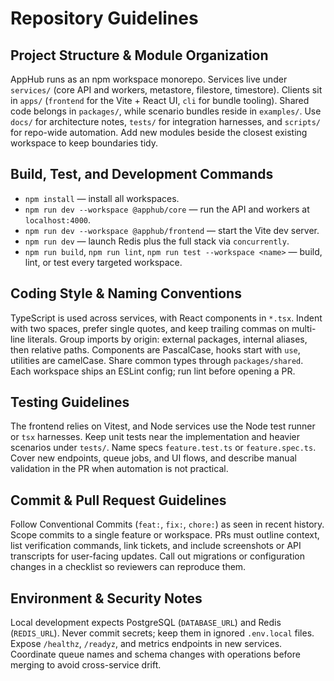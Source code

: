 # Repository Guidelines

## Project Structure & Module Organization
AppHub runs as an npm workspace monorepo. Services live under `services/` (core API and workers, metastore, filestore, timestore). Clients sit in `apps/` (`frontend` for the Vite + React UI, `cli` for bundle tooling). Shared code belongs in `packages/`, while scenario bundles reside in `examples/`. Use `docs/` for architecture notes, `tests/` for integration harnesses, and `scripts/` for repo-wide automation. Add new modules beside the closest existing workspace to keep boundaries tidy.

## Build, Test, and Development Commands
- `npm install` — install all workspaces.
- `npm run dev --workspace @apphub/core` — run the API and workers at `localhost:4000`.
- `npm run dev --workspace @apphub/frontend` — start the Vite dev server.
- `npm run dev` — launch Redis plus the full stack via `concurrently`.
- `npm run build`, `npm run lint`, `npm run test --workspace <name>` — build, lint, or test every targeted workspace.

## Coding Style & Naming Conventions
TypeScript is used across services, with React components in `*.tsx`. Indent with two spaces, prefer single quotes, and keep trailing commas on multi-line literals. Group imports by origin: external packages, internal aliases, then relative paths. Components are PascalCase, hooks start with `use`, utilities are camelCase. Share common types through `packages/shared`. Each workspace ships an ESLint config; run lint before opening a PR.

## Testing Guidelines
The frontend relies on Vitest, and Node services use the Node test runner or `tsx` harnesses. Keep unit tests near the implementation and heavier scenarios under `tests/`. Name specs `feature.test.ts` or `feature.spec.ts`. Cover new endpoints, queue jobs, and UI flows, and describe manual validation in the PR when automation is not practical.

## Commit & Pull Request Guidelines
Follow Conventional Commits (`feat:`, `fix:`, `chore:`) as seen in recent history. Scope commits to a single feature or workspace. PRs must outline context, list verification commands, link tickets, and include screenshots or API transcripts for user-facing updates. Call out migrations or configuration changes in a checklist so reviewers can reproduce them.

## Environment & Security Notes
Local development expects PostgreSQL (`DATABASE_URL`) and Redis (`REDIS_URL`). Never commit secrets; keep them in ignored `.env.local` files. Expose `/healthz`, `/readyz`, and metrics endpoints in new services. Coordinate queue names and schema changes with operations before merging to avoid cross-service drift.
